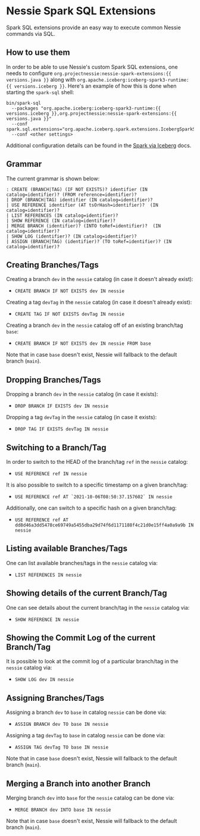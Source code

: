 # Nessie Spark SQL Extensions
Spark SQL extensions provide an easy way to execute common Nessie commands via SQL.

## How to use them

In order to be able to use Nessie's custom Spark SQL extensions, one needs to configure
`org.projectnessie:nessie-spark-extensions:{{ versions.java }}` along with `org.apache.iceberg:iceberg-spark3-runtime:{{ versions.iceberg }}`.
Here's an example of how this is done when starting the `spark-sql` shell:

```
bin/spark-sql 
  --packages "org.apache.iceberg:iceberg-spark3-runtime:{{ versions.iceberg }},org.projectnessie:nessie-spark-extensions:{{ versions.java }}"
  --conf spark.sql.extensions="org.apache.iceberg.spark.extensions.IcebergSparkSessionExtensions,org.projectnessie.spark.extensions.NessieSparkSessionExtensions"
  --conf <other settings>
```

Additional configuration details can be found in the [Spark via Iceberg](iceberg/spark.md) docs.

## Grammar
The current grammar is shown below:
```
: CREATE (BRANCH|TAG) (IF NOT EXISTS)? identifier (IN catalog=identifier)? (FROM reference=identifier)?
| DROP (BRANCH|TAG) identifier (IN catalog=identifier)?
| USE REFERENCE identifier (AT tsOrHash=identifier)?  (IN catalog=identifier)?
| LIST REFERENCES (IN catalog=identifier)?
| SHOW REFERENCE (IN catalog=identifier)?
| MERGE BRANCH (identifier)? (INTO toRef=identifier)?  (IN catalog=identifier)?
| SHOW LOG (identifier)? (IN catalog=identifier)?
| ASSIGN (BRANCH|TAG) (identifier)? (TO toRef=identifier)? (IN catalog=identifier)?
```

## Creating Branches/Tags

Creating a branch `dev` in the `nessie` catalog (in case it doesn't already exist):

* `CREATE BRANCH IF NOT EXISTS dev IN nessie`

Creating a tag `devTag` in the `nessie` catalog (in case it doesn't already exist):

* `CREATE TAG IF NOT EXISTS devTag IN nessie`

Creating a branch `dev` in the `nessie` catalog off of an existing branch/tag `base`:

* `CREATE BRANCH IF NOT EXISTS dev IN nessie FROM base`

Note that in case `base` doesn't exist, Nessie will fallback to the default branch (`main`).

## Dropping Branches/Tags

Dropping a branch `dev` in the `nessie` catalog (in case it exists):

* `DROP BRANCH IF EXISTS dev IN nessie`

Dropping a tag `devTag` in the `nessie` catalog (in case it exists):

* `DROP TAG IF EXISTS devTag IN nessie`

## Switching to a Branch/Tag

In order to switch to the HEAD of the branch/tag `ref` in the `nessie` catalog:

* `USE REFERENCE ref IN nessie`

It is also possible to switch to a specific timestamp on a given branch/tag:

* ``USE REFERENCE ref AT `2021-10-06T08:50:37.157602` IN nessie``

Additionally, one can switch to a specific hash on a given branch/tag:

* `USE REFERENCE ref AT dd8d46a3dd5478ce69749a5455dba29d74f6d1171188f4c21d0e15ff4a0a9a9b IN nessie`

## Listing available Branches/Tags

One can list available branches/tags in the `nessie` catalog via:

* `LIST REFERENCES IN nessie`

## Showing details of the current Branch/Tag

One can see details about the current branch/tag in the `nessie` catalog via:

* `SHOW REFERENCE IN nessie`

## Showing the Commit Log of the current Branch/Tag

It is possible to look at the commit log of a particular branch/tag in the `nessie` catalog via:

* `SHOW LOG dev IN nessie`

## Assigning Branches/Tags

Assigning a branch `dev` to `base` in catalog `nessie` can be done via:

* `ASSIGN BRANCH dev TO base IN nessie`

Assigning a tag `devTag` to `base` in catalog `nessie` can be done via:

* `ASSIGN TAG devTag TO base IN nessie`

Note that in case `base` doesn't exist, Nessie will fallback to the default branch (`main`).


## Merging a Branch into another Branch

Merging branch `dev` into `base` for the `nessie` catalog can be done via:

* `MERGE BRANCH dev INTO base IN nessie`

Note that in case `base` doesn't exist, Nessie will fallback to the default branch (`main`).
